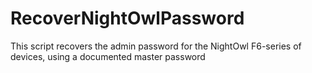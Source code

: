# RecoverNightOwlPassword
This script recovers the admin password for the NightOwl F6-series of devices, using a documented master password
